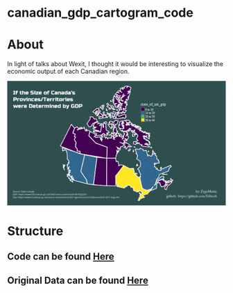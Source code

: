 # canadian_gdp_cartogram_code

# About

In light of talks about Wexit, I thought it would be interesting to visualize the economic output of each Canadian region. 

![the_result](https://github.com/Fehiroh/canadian_gdp_cartogram_code/blob/master/best_cartogram_with_sources.gif)

# Structure 

## Code can be found [Here](https://github.com/Fehiroh/canadian_gdp_cartogram_code/blob/master/canadian_gdp_cartogram.R)
## Original Data can be found [Here](https://github.com/Fehiroh/canadian_gdp_cartogram_code/tree/master/source_data)
